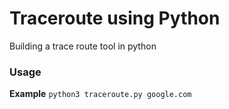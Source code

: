 # Traceroute using Python
Building a trace route tool in python

### Usage
**Example** `python3 traceroute.py google.com`